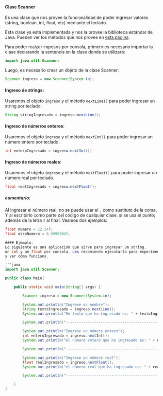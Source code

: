 #### Clase Scanner

Es una clase que nos provee la funcionalidad de poder ingresar
valores (string, boolean, int, float, etc) mediante el teclado.

Esta clase ya está implementada y nos la provee la biblioteca estándar
de Java. Pueden ver los métodos que nos provee en [esta página](https://docs.oracle.com/javase/8/docs/api/java/util/Scanner.html).

Para poder realzar ingresos por consola, primero es necesario importar la clase
declarando la sentencia en la clase donde se utilizará:

```java
import java.util.Scanner;
```

Luego, es necesario crear un objeto de la clase Scanner:
```java
Scanner ingreso = new Scanner(System.in);
```
#### Ingreso de strings:
Usaremos el objeto ```ingreso``` y el método ```nextLine()``` para poder
ingresar un string por teclado. 

```java
String stringIngresado = ingreso.nextLine();
```

#### Ingreso de números enteros:
Usaremos el objeto ```ingreso``` y el método ```nextInt()``` para poder
ingresar un número entero por teclado.

```java
int enteroIngresado = ingreso.nextInt();
```

#### Ingreso de números reales:
Usaremos el objeto ```ingreso``` y el método ```nextFloat()``` para poder
ingresar un número real por teclado.

```java
float realIngresado = ingreso.nextFloat();
```
##### comentario:
Al ingresar el número real, no se puede usar el ```.``` como sustituto de la coma. 
Y al escribirlo como parte del código de cualquier clase, sí se usa el punto;
además de la letra ```f``` al final. Veamos dos ejemplos: 
```java
float numero = 12.34f;
float otroNumero = 0.9999994f;

#### Ejemplo:
Lo siguiente es una aplicación que sirve para ingresar un string,
un int y un float por consola. Les recomiendo ejecutarlo para experimentar
y ver cómo funciona.

```java
import java.util.Scanner;

public class Main{

    public static void main(String[] args) {

        Scanner ingreso = new Scanner(System.in);

        System.out.println("Ingrese su nombre");
        String textoIngresado = ingreso.nextLine();
        System.out.println("En texto que ha ingresado es: " + textoIngresado);

        System.out.println("---------------------------------------------------");

        System.out.println("Ingrese un número entero");
        int enteroIngresado = ingreso.nextInt();
        System.out.println("el número entero que ha ingresado es: " + enteroIngresado);

        System.out.println("---------------------------------------------------");

        System.out.println("Ingrese un número real");
        float realIngresado = ingreso.nextFloat();
        System.out.println("el número real que ha ingresado es: " + realIngresado);

        System.out.println("----------------------------------------------------");

    }
}

